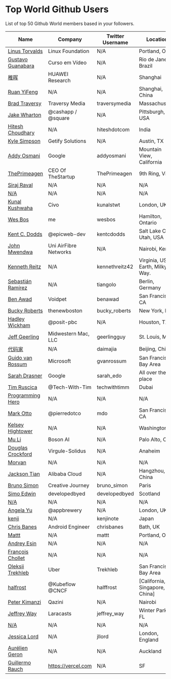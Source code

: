 # Top World Github Users

List of top 50 Github World members based in your followers.

<!-- START TOP USERS -->
| Name | Company | Twitter Username | Location | Repositories |
|------|---------|------------------|----------|--------------|
| [Linus Torvalds](https://github.com/torvalds) | Linux Foundation | N/A | Portland, OR | 9 |
| [Gustavo Guanabara](https://github.com/gustavoguanabara) | Curso em Vídeo | N/A | Rio de Janeiro, Brazil | 8 |
| [稚晖](https://github.com/peng-zhihui) | HUAWEI Research | N/A | Shanghai | 59 |
| [Ruan YiFeng](https://github.com/ruanyf) | N/A | N/A | Shanghai, China | 73 |
| [Brad Traversy](https://github.com/bradtraversy) | Traversy Media | traversymedia | Massachusetts | 309 |
| [Jake Wharton](https://github.com/JakeWharton) | @cashapp / @square | N/A | Pittsburgh, PA, USA | 150 |
| [Hitesh Choudhary](https://github.com/hiteshchoudhary) | N/A | hiteshdotcom | India | 113 |
| [Kyle Simpson](https://github.com/getify) | Getify Solutions | N/A | Austin, TX | 73 |
| [Addy Osmani](https://github.com/addyosmani) | Google | addyosmani | Mountain View, California | 343 |
| [ThePrimeagen](https://github.com/ThePrimeagen) | CEO Of TheStartup | ThePrimeagen | 9th Ring, Vim | 228 |
| [Siraj Raval](https://github.com/llSourcell) | N/A | N/A | N/A | 482 |
| [N/A](https://github.com/CodeWithHarry) | N/A | N/A | N/A | 38 |
| [Kunal Kushwaha](https://github.com/kunal-kushwaha) | Civo | kunalstwt | London, UK | 47 |
| [Wes Bos](https://github.com/wesbos) | me | wesbos | Hamilton, Ontario | 411 |
| [Kent C. Dodds](https://github.com/kentcdodds) | @epicweb-dev  | kentcdodds | Salt Lake City, Utah, USA | 732 |
| [John Mwendwa](https://github.com/JohnMwendwa) | Uni AirFibre Networks | N/A | Nairobi, Kenya | 112 |
| [Kenneth Reitz](https://github.com/kennethreitz) | N/A | kennethreitz42 | Virginia, USA, Earth, Milky Way. | 74 |
| [Sebastián Ramírez](https://github.com/tiangolo) | N/A | tiangolo | Berlin, Germany | 73 |
| [Ben Awad](https://github.com/benawad) | Voidpet | benawad | San Francisco, CA | 257 |
| [Bucky Roberts](https://github.com/buckyroberts) | thenewboston | bucky_roberts | New York, NY | 45 |
| [Hadley Wickham](https://github.com/hadley) | @posit-pbc | N/A | Houston, TX | 298 |
| [Jeff Geerling](https://github.com/geerlingguy) | Midwestern Mac, LLC | geerlingguy | St. Louis, MO | 304 |
| [代码家](https://github.com/daimajia) | N/A | daimajia | Beijing, China | 91 |
| [Guido van Rossum](https://github.com/gvanrossum) | Microsoft | gvanrossum | San Francisco Bay Area | 26 |
| [Sarah Drasner](https://github.com/sdras) | Google | sarah_edo | All over the place | 102 |
| [Tim Ruscica](https://github.com/techwithtim) | @Tech-With-Tim  | techwithtimm | Dubai | 208 |
| [Programming Hero](https://github.com/ProgrammingHero1) | N/A | N/A | N/A | 906 |
| [Mark Otto](https://github.com/mdo) | @pierredotco  | mdo | San Francisco, CA | 32 |
| [Kelsey Hightower](https://github.com/kelseyhightower) | N/A | N/A | Washington | 195 |
| [Mu Li](https://github.com/mli) | Boson AI | N/A | Palo Alto, CA | 20 |
| [Douglas Crockford](https://github.com/douglascrockford) | Virgule-Solidus | N/A | Anaheim | 18 |
| [Morvan](https://github.com/MorvanZhou) | N/A | N/A | N/A | 46 |
| [Jackson Tian](https://github.com/JacksonTian) | Alibaba Cloud | N/A | Hangzhou, China | 271 |
| [Bruno Simon](https://github.com/brunosimon) | Creative Journey | bruno_simon | Paris | 80 |
| [Simo Edwin](https://github.com/developedbyed) | developedbyed | developedbyed | Scotland | 20 |
| [N/A](https://github.com/lllyasviel) | N/A | N/A | N/A | 51 |
| [Angela Yu](https://github.com/angelabauer) | @appbrewery | N/A | London, UK | 46 |
| [kenji](https://github.com/kenjinote) | N/A | kenjinote | Japan | 635 |
| [Chris Banes](https://github.com/chrisbanes) | Android Engineer | chrisbanes | Bath, UK | 54 |
| [Mattt](https://github.com/mattt) | N/A | mattt | Portland, OR | 108 |
| [Andrey Esin](https://github.com/esin) | N/A | N/A | N/A | 51 |
| [François Chollet](https://github.com/fchollet) | N/A | N/A | N/A | 16 |
| [Oleksii Trekhleb](https://github.com/trekhleb) | Uber | Trekhleb | San Francisco Bay Area | 25 |
| [halfrost](https://github.com/halfrost) | @Kubeflow @CNCF | halffrost | [California, Singapore, China] | 32 |
| [Peter Kimanzi](https://github.com/peter-kimanzi) | Qazini | N/A | Nairobi | 117 |
| [Jeffrey Way](https://github.com/JeffreyWay) | Laracasts | jeffrey_way | Winter Park, FL | 67 |
| [N/A](https://github.com/AUTOMATIC1111) | N/A | N/A | N/A | 43 |
| [Jessica Lord](https://github.com/jlord) | N/A | jllord | London, England | 171 |
| [Aurélien Geron](https://github.com/ageron) | N/A | N/A | Auckland | 88 |
| [Guillermo Rauch](https://github.com/rauchg) | https://vercel.com | N/A | SF | 138 |
<!-- END TOP USERS -->

